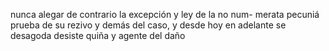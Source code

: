 nunca alegar de contrario la excepción y ley de la no num- merata pecuniá prueba de su rezivo y demás del caso, y desde hoy en adelante se desagoda desiste quiña y agente del daño